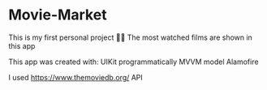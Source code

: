 # Movie-Market
This is my first personal project 🥺🚀
The most watched films are shown in this app

This app was created with:
UIKit programmatically 
MVVM model 
Alamofire 

I used https://www.themoviedb.org/ API 
